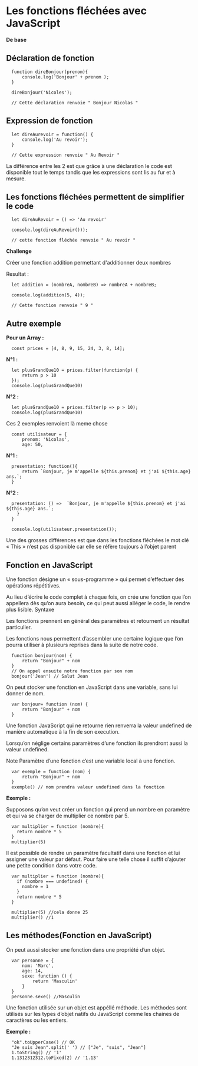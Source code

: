 # Les fonctions fléchées avec JavaScript



**De base**
 

## Déclaration de fonction 

      function direBonjour(prenom){
          console.log('Bonjour' + prenom );
      }

      direBonjour('Nicoles');

      // Cette déclaration renvoie " Bonjour Nicolas "


## Expression de fonction

      let direAurevoir = function() {
          console.log('Au revoir');
      } 
      
      // Cette expression renvoie " Au Revoir "

 La différence entre les 2 est que grâce à une déclaration le code est disponible tout le temps tandis que les expressions sont lis au fur et à mesure.



## Les fonctions fléchées permettent de simplifier le code



      let direAuRevoir = () => 'Au revoir'

      console.log(direAuRevoir()));

      // cette fonction fléchée renvoie " Au revoir "


**Challenge** 

  Créer une fonction addition permettant d'additionner deux nombres 

  Resultat : 

      let addition = (nombreA, nombreB) => nombreA + nombreB;

      console.log(addition(5, 4));

      // Cette fonction renvoie " 9 "


## Autre exemple 

**Pour un Array :** 

      const prices = [4, 8, 9, 15, 24, 3, 8, 14];

**N°1 :**

      let plusGrandQue10 = prices.filter(function(p) {
          return p > 10
      });
      console.log(plusGrandQue10) 

**N°2 :**

      let plusGrandQue10 = prices.filter(p => p > 10);
      console.log(plusGrandQue10)

Ces 2 exemples renvoient là meme chose


      const utilisateur = {
          prenom: 'Nicolas',
          age: 50,

**N°1 :**

      presentation: function(){
          return `Bonjour, je m'appelle ${this.prenom} et j'ai ${this.age} ans.`;
      }

**N°2 :**

      presentation: () =>  `Bonjour, je m'appelle ${this.prenom} et j'ai ${this.age} ans.`;
        }
      }

      console.log(utilisateur.presentation());

Une des grosses différences est que dans les fonctions fléchées le mot clé « This » n’est pas disponible car elle se réfère toujours à l’objet parent 


## Fonction en JavaScript



Une fonction désigne un « sous-programme » qui permet d’effectuer des opérations répétitives.

Au lieu d’écrire le code complet à chaque fois, on crée une fonction que l’on appellera dès qu’on aura besoin, ce qui peut aussi alléger le code, le rendre plus lisible.
Syntaxe

Les fonctions prennent en général des paramètres et retournent un résultat particulier.

Les fonctions nous permettent d’assembler une certaine logique que l’on pourra utiliser à plusieurs reprises dans la suite de notre code.


      function bonjour(nom) {
          return "Bonjour" + nom
      }
      // On appel ensuite notre fonction par son nom
      bonjour('Jean') // Salut Jean

On peut stocker une fonction en JavaScript dans une variable, sans lui donner de nom.
	

      var bonjour= function (nom) {
          return "Bonjour" + nom
      }

Une fonction JavaScript qui ne retourne rien renverra la valeur undefined de manière automatique à la fin de son execution.

Lorsqu’on néglige certains paramètres d’une fonction ils prendront aussi la valeur undefined.

Note Paramètre d’une fonction c’est une variable local à une fonction.

	
      var exemple = function (nom) {
          return "Bonjour" + nom
      }
      exemple() // nom prendra valeur undefined dans la fonction

**Exemple :**

Supposons qu’on veut créer un fonction qui prend un nombre en paramètre et qui va se charger de multiplier ce nombre par 5.

      var multiplier = function (nombre){
        return nombre * 5
      }
      multiplier(5)

Il est possible de rendre un paramètre facultatif dans une fonction et lui assigner une valeur par défaut. Pour faire une telle chose il suffit d’ajouter une petite condition dans votre code.
	
      var multiplier = function (nombre){
        if (nombre === undefined) {
          nombre = 1
        }
        return nombre * 5
      }
    
      multiplier(5) //cela donne 25
      multiplier() //1

## Les méthodes(Fonction en JavaScript)

On peut aussi stocker une fonction dans une propriété d’un objet.
	
      var personne = {
          nom: 'Marc',
          age: 14,
          sexe: function () {
              return 'Masculin'
          }
      }
      personne.sexe() //Masculin

Une fonction utilisée sur un objet est appéllé méthode. Les méthodes sont utilisés sur les types d’objet natifs du JavaScript comme les chaines de caractères ou les entiers.

**Exemple :** 

      "ok".toUpperCase() // OK
      "Je suis Jean".split(' ') // ["Je", "suis", "Jean"]
      1.toString() // '1'
      1.1312312312.toFixed(2) // '1.13'